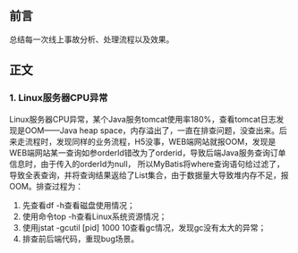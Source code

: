 ## 前言

总结每一次线上事故分析、处理流程以及效果。

## 正文

### 1. Linux服务器CPU异常

Linux服务器CPU异常，某个Java服务tomcat使用率180%，查看tomcat日志发现是OOM——Java heap space，内存溢出了，一直在排查问题，没查出来。后来走流程时，发现同样的业务流程，H5没事，WEB端网站就报OOM，发现是WEB端网站某一查询如参orderId错改为了orderid，导致后端Java服务查询订单信息时，由于传入的orderId为null，
所以MyBatis将where查询语句给过滤了，导致全表查询，并将查询结果返给了List集合，由于数据量大导致堆内存不足，报OOM。排查过程为：
1. 先查看df -h查看磁盘使用情况；
2. 使用命令top -h查看Linux系统资源情况；
3. 使用jstat -gcutil [pid] 1000 10查看gc情况，发现gc没有太大的异常；
4. 排查前后端代码，重现bug场景。
